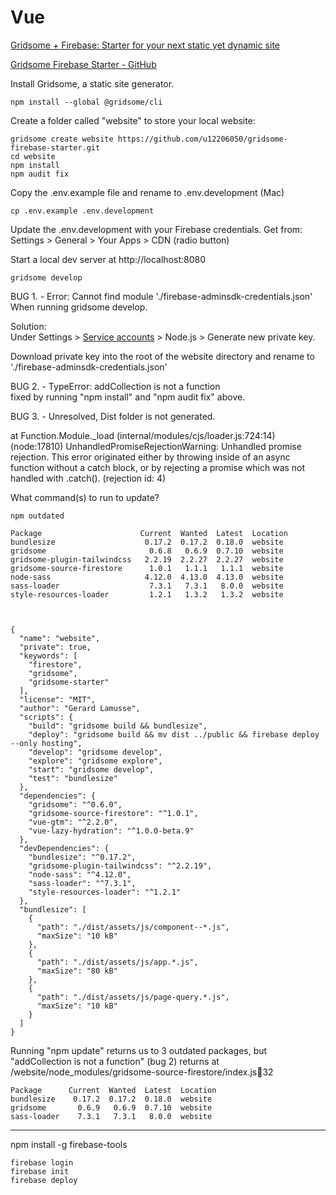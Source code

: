 # Vue  

<!-- https://modelearth.github.io/community/resources/vue/ -->

[Gridsome + Firebase: Starter for your next static yet dynamic site](https://medium.com/day4/gridsome-firebase-starter-for-your-next-static-yet-dynamic-site-a0676bb5b8ba)  

[Gridsome Firebase Starter - GitHub](https://github.com/u12206050/gridsome-firebase-starter)
<!-- Also potentially useful https://blog.logrocket.com/vue-firebase-authentication/ -->

<!--
Posted issue for Bug3 below.
https://github.com/u12206050/gridsome-firebase-starter/issues/6
-->

Install Gridsome, a static site generator.

```
npm install --global @gridsome/cli
```

Create a folder called "website" to store your local website:  

```
gridsome create website https://github.com/u12206050/gridsome-firebase-starter.git
cd website
npm install
npm audit fix
```

Copy the .env.example file and rename to .env.development (Mac)
<!-- Note that there is already env.development without starting dot. -->

```
cp .env.example .env.development
```

Update the .env.development with your Firebase credentials.
Get from: Settings > General > Your Apps > CDN (radio button)
<!-- See docs /firebase/login -->

Start a local dev server at http://localhost:8080  
```
gridsome develop
```

BUG 1. - Error: Cannot find module './firebase-adminsdk-credentials.json'  
When running gridsome develop.  

Solution:  
Under Settings > [Service accounts](https://console.firebase.google.com/project/_/settings/serviceaccounts/adminsdk) > Node.js > Generate new private key.  

Download private key into the root of the website directory and rename to './firebase-adminsdk-credentials.json'  

<!--
Set up Firebase AdminSDK service credentials

1. Navigate to the [settings/serviceaccounts/adminsdk](https://console.firebase.google.com/u/0/project/_/settings/serviceaccounts/adminsdk) of your firebase project.
2. Make sure `Firebase Admin SDK` is current title, and click `Generate new private key`
3. Download the key and save it to the root of your project with the name firebase-adminsdk-credentials.json
4. Optional: If you use a different file name, for the saftey of everyone, include this line in your .gitignore file: *-firebase-adminsdk-*.json and update gridsome.config.js with the new file name.  
-->

BUG 2. - TypeError: addCollection is not a function  
fixed by running "npm install" and "npm audit fix" above.  



BUG 3. - Unresolved, Dist folder is not generated.  

at Function.Module._load (internal/modules/cjs/loader.js:724:14)
(node:17810) UnhandledPromiseRejectionWarning: Unhandled promise rejection. This error originated either by throwing inside of an async function without a catch block, or by rejecting a promise which was not handled with .catch(). (rejection id: 4)  


<!--
Try skipping this (it's not part of the setup instructions and had no result.)
Install Firebase Admin SDK    https://firebase.google.com/docs/admin/setup
Might not be needed (didn't resolve: Cannot find module './firebase-adminsdk-credentials.json): 

```
npm install firebase-admin --save
```
-->

What command(s) to run to update?

```
npm outdated

Package                      Current  Wanted  Latest  Location
bundlesize                    0.17.2  0.17.2  0.18.0  website
gridsome                       0.6.8   0.6.9  0.7.10  website
gridsome-plugin-tailwindcss   2.2.19  2.2.27  2.2.27  website
gridsome-source-firestore      1.0.1   1.1.1   1.1.1  website
node-sass                     4.12.0  4.13.0  4.13.0  website
sass-loader                    7.3.1   7.3.1   8.0.0  website
style-resources-loader         1.2.1   1.3.2   1.3.2  website



{
  "name": "website",
  "private": true,
  "keywords": [
    "firestore",
    "gridsome",
    "gridsome-starter"
  ],
  "license": "MIT",
  "author": "Gerard Lamusse",
  "scripts": {
    "build": "gridsome build && bundlesize",
    "deploy": "gridsome build && mv dist ../public && firebase deploy --only hosting",
    "develop": "gridsome develop",
    "explore": "gridsome explore",
    "start": "gridsome develop",
    "test": "bundlesize"
  },
  "dependencies": {
    "gridsome": "^0.6.0",
    "gridsome-source-firestore": "^1.0.1",
    "vue-gtm": "^2.2.0",
    "vue-lazy-hydration": "^1.0.0-beta.9"
  },
  "devDependencies": {
    "bundlesize": "^0.17.2",
    "gridsome-plugin-tailwindcss": "^2.2.19",
    "node-sass": "^4.12.0",
    "sass-loader": "^7.3.1",
    "style-resources-loader": "^1.2.1"
  },
  "bundlesize": [
    {
      "path": "./dist/assets/js/component--*.js",
      "maxSize": "10 kB"
    },
    {
      "path": "./dist/assets/js/app.*.js",
      "maxSize": "80 kB"
    },
    {
      "path": "./dist/assets/js/page-query.*.js",
      "maxSize": "10 kB"
    }
  ]
}
```

Running "npm update" returns us to 3 outdated packages, but "addCollection is not a function" (bug 2) returns at /website/node_modules/gridsome-source-firestore/index.js:100:32

```
Package      Current  Wanted  Latest  Location
bundlesize    0.17.2  0.17.2  0.18.0  website
gridsome       0.6.9   0.6.9  0.7.10  website
sass-loader    7.3.1   7.3.1   8.0.0  website
```

------

npm install -g firebase-tools

<!--
Georgia Firestore IO 1


georgia-firestore-io-1
-->

```
firebase login
firebase init
firebase deploy
```

